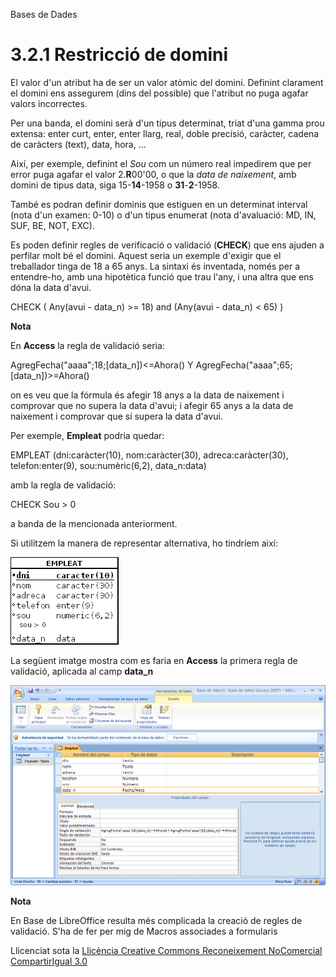 Bases de Dades

# <a name="main"></a>**3.2.1 Restricció de domini**

El valor d'un atribut ha de ser un valor atòmic del domini. Definint clarament el domini ens assegurem (dins del possible) que l'atribut no puga agafar valors incorrectes.

Per una banda, el domini serà d'un tipus determinat, triat d'una gamma prou extensa: enter curt, enter, enter llarg, real, doble precisió, caràcter, cadena de caràcters (text), data, hora, ...

Així, per exemple, definint el *Sou* com un número real impedirem que per error puga agafar el valor 2.**R**00'00, o que la *data de naixement*, amb domini de tipus data, siga 15-**14**-1958 o **31**-**2**-1958.

També es podran definir dominis que estiguen en un determinat interval (nota d'un examen: 0-10) o d'un tipus enumerat (nota d'avaluació: MD, IN, SUF, BE, NOT, EXC).

Es poden definir regles de verificació o validació (**CHECK**) que ens ajuden a perfilar molt bé el domini. Aquest seria un exemple d'exigir que el treballador tinga de 18 a 65 anys. La sintaxi és inventada, només per a entendre-ho, amb una hipotètica funció que trau l'any, i una altra que ens dóna la data d'avui.

CHECK ( Any(avui - data\_n) >= 18) and (Any(avui - data\_n) < 65) )



**Nota**

En **Access** la regla de validació seria:

AgregFecha("aaaa";18;[data\_n])<=Ahora() Y AgregFecha("aaaa";65;[data\_n])>=Ahora()

on es veu que la fórmula és afegir 18 anys a la data de naixement i comprovar que no supera la data d'avui; i afegir 65 anys a la data de naixement i comprovar que sí supera la data d'avui.



Per exemple, **Empleat** podria quedar:

EMPLEAT (dni:caràcter(10), nom:caràcter(30), adreca:caràcter(30), telefon:enter(9), sou:numèric(6,2), data\_n:data)

amb la regla de validació:

CHECK Sou > 0

a banda de la mencionada anteriorment.

Si utilitzem la manera de representar alternativa, ho tindríem així:

![ref1](T3_3_2_1_0.png)



La següent imatge mostra com es faria en **Access** la primera regla de validació, aplicada al camp **data\_n**

![ref2](T3_3_2_1.png)

**Nota**

En Base de LibreOffice resulta més complicada la creació de regles de validació. S'ha de fer per mig de Macros associades a formularis


Llicenciat sota la [Llicència Creative Commons Reconeixement NoComercial CompartirIgual 3.0](http://creativecommons.org/licenses/by-nc-sa/3.0/)
